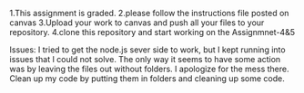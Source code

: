 1.This assignment is graded.
2.please follow the instructions file posted on canvas
3.Upload your work to canvas and push all your files to your repository.
4.clone this repository and start working on the Assignmnet-4&5

Issues: I tried to get the node.js sever side to work, but I kept running into issues that I could not solve. The only way it seems to have some action was by leaving the files out without folders. I apologize for the mess there.
Clean up my code by putting them in folders and cleaning up some code. 

